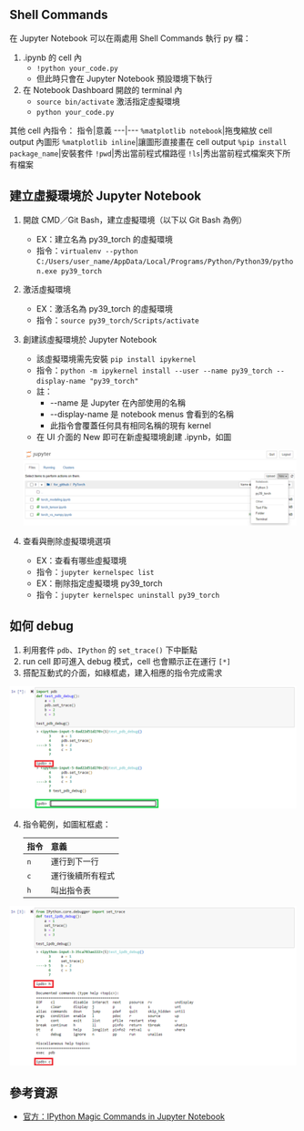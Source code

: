 ## Shell Commands
在 Jupyter Notebook 可以在兩處用 Shell Commands 執行 py 檔：
1. .ipynb 的 cell 內
    * `!python your_code.py`
    *  但此時只會在 Jupyter Notebook 預設環境下執行
3. 在 Notebook Dashboard 開啟的 terminal 內
    * `source bin/activate` 激活指定虛擬環境
    * `python your_code.py`
 
 其他 cell 內指令：
 指令|意義
 ---|---
 `%matplotlib notebook`|拖曳縮放 cell output 內圖形
 `%matplotlib inline`|讓圖形直接畫在 cell output
 `%pip install package_name`|安裝套件
 `!pwd`|秀出當前程式檔路徑
 `!ls`|秀出當前程式檔案夾下所有檔案

## 建立虛擬環境於 Jupyter Notebook
1. 開啟 CMD／Git Bash，建立虛擬環境（以下以 Git Bash 為例）
   * EX：建立名為 py39_torch 的虛擬環境
   * 指令：`virtualenv --python C:/Users/user_name/AppData/Local/Programs/Python/Python39/python.exe py39_torch`
2. 激活虛擬環境
   * EX：激活名為 py39_torch 的虛擬環境
   * 指令：`source py39_torch/Scripts/activate`
3. 創建該虛擬環境於 Jupyter Notebook
   * 該虛擬環境需先安裝 `pip install ipykernel`
   * 指令：`python -m ipykernel install --user --name py39_torch --display-name "py39_torch"`
   * 註：
      * --name 是 Jupyter 在內部使用的名稱
      * --display-name 是 notebook menus 會看到的名稱
      * 此指令會覆蓋任何具有相同名稱的現有 kernel
   * 在 UI 介面的 New 即可在新虛擬環境創建 .ipynb，如圖
     
   ![](https://github.com/yuning-lin/EnvironmentSetup/blob/main/SetUpPic/JupyterNotebook_create_env_menu.PNG)
4. 查看與刪除虛擬環境選項
   * EX：查看有哪些虛擬環境
   * 指令：`jupyter kernelspec list`
   * EX：刪除指定虛擬環境 py39_torch
   * 指令：`jupyter kernelspec uninstall py39_torch`
## 如何 debug
1. 利用套件 `pdb`、`IPython` 的 `set_trace()` 下中斷點
2. run cell 即可進入 debug 模式，cell 也會顯示正在運行 `[*]`
3. 搭配互動式的介面，如綠框處，建入相應的指令完成需求
  
  ![](https://github.com/yuning-lin/EnvironmentSetup/blob/main/SetUpPic/JupyterNotebook_debug_mode1.PNG)
   
4. 指令範例，如圖紅框處：
  
   指令|意義
   ---|---
   `n`|運行到下一行
   `c`|運行後續所有程式
   `h`|叫出指令表
   
  ![](https://github.com/yuning-lin/EnvironmentSetup/blob/main/SetUpPic/JupyterNotebook_debug_mode2.PNG)
    
## 參考資源
* [官方：IPython Magic Commands in Jupyter Notebook](https://www.dataquest.io/blog/jupyter-notebook-tips-tricks-shortcuts/)
